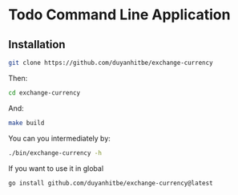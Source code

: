 # Todo Command Line Application

## Installation
```bash
git clone https://github.com/duyanhitbe/exchange-currency
```
Then:
```bash
cd exchange-currency
```
And:
```bash
make build
```
You can you intermediately by:
```bash
./bin/exchange-currency -h
```
If you want to use it in global
```bash
go install github.com/duyanhitbe/exchange-currency@latest
```